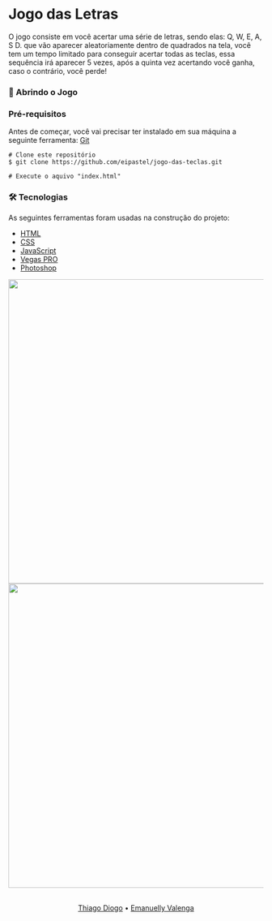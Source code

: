 # Jogo das Letras #

<p>O jogo consiste em você acertar uma série de letras, sendo elas: Q, W, E, A, S D. que vão aparecer aleatoriamente dentro de quadrados na tela, você tem um tempo limitado para conseguir acertar todas as teclas, essa sequência irá aparecer 5 vezes, após a quinta vez acertando você ganha, caso o contrário, você perde!</p>

### 🎲 Abrindo o Jogo

### Pré-requisitos
Antes de começar, você vai precisar ter instalado em sua máquina a seguinte ferramenta:
[Git](https://git-scm.com)
```
# Clone este repositório
$ git clone https://github.com/eipastel/jogo-das-teclas.git

# Execute o aquivo "index.html"
```

### 🛠 Tecnologias
As seguintes ferramentas foram usadas na construção do projeto:
- [HTML](https://developer.mozilla.org/pt-BR/docs/Web/HTML)
- [CSS](https://developer.mozilla.org/pt-BR/docs/Web/CSS)
- [JavaScript](https://developer.mozilla.org/pt-BR/docs/Web/JavaScript)
- [Vegas PRO](https://www.vegascreativesoftware.com/br/vegas-pro/)
- [Photoshop](https://www.adobe.com/br/creativecloud/plans.html)

<div align="center"> 
<img src="https://user-images.githubusercontent.com/92560005/234739952-5cef24f8-d19a-4fd6-ab5c-24a8592dd342.png" width="600"/>
</div>
<div align="center"> 
<img src="https://user-images.githubusercontent.com/92560005/234740020-5ca0a6d6-ce39-4b55-9a87-7df626010398.png" width="600"/>
</div>

<br>
<p align="center">
<a target="_blank" href="https://www.linkedin.com/in/thiago-diogo-79857526a/">Thiago Diogo</a> • <a target="_blank" href="https://www.linkedin.com/in/emanuellyvalenga/">Emanuelly Valenga</a>
</p>

